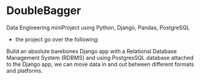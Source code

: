 # DoubleBagger

Data Engineering miniProject using Python, Django, Pandas, PostgreSQL

- the project go over the following:

Build an absolute barebones Django app with a Relational Database Management System (RDBMS) and using PostgresSQL database attached to the Django app, we can move data in and out between different formats and platforms.
